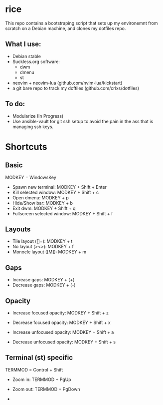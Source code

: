 # rice
This repo contains a bootstraping script that sets up my environemnt from scratch on a Debian machine, and clones my dotfiles repo.

## What I use:
- Debian stable
- Suckless.org software:
  - dwm
  - dmenu
  - st
- neovim + neovim-lua (github.com/nvim-lua/kickstart)
- a git bare repo to track my doftiles (github.com/crlxs/dotfiles)

## To do:
- Modularize (In Progress)
- Use ansible-vault for git ssh setup to avoid the pain in the ass that is managing ssh keys.

# Shortcuts

## Basic

MODKEY = WindowsKey

- Spawn new terminal: MODKEY + Shift + Enter
- Kill selected window: MODKEY + Shift + c
- Open dmenu: MODKEY + p
- Hide/Show bar: MODKEY + b
- Exit dwm: MODKEY + Shift + q
- Fullscreen selected window: MODKEY + Shift + f

## Layouts

- Tile layout ([]=): MODKEY + t
- No layout (><>): MODKEY + f
- Monocle layout ([M]): MODKEY + m

## Gaps

- Increase gaps: MODKEY + (+)
- Decrease gaps: MODKEY + (-)

## Opacity

- Increase focused opacity: MODKEY + Shift + z
- Decrease focused opacity: MODKEY + Shift + x

- Increase unfocused opacity: MODKEY + Shift + a
- Decrease unfocused opacity: MODKEY + Shift + s

## Terminal (st) specific

TERMMOD = Control + Shift

- Zoom in: TERMMOD + PgUp
- Zoom out: TERMMOD + PgDown

- 
